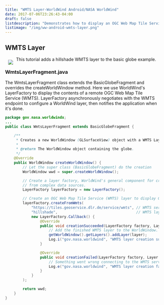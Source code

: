 ```yaml
---
title: "WMTS Layer-WorldWind Android/NASA WorldWind"
date: 2017-07-06T23:26:43-04:00
draft: false
listdescription: "Demonstrates how to display an OGC Web Map Tile Service (WMTS) layer."
listimage: "/img/ww-android-wmts-layer.png"
---
```


## WMTS Layer

<img src="/img/ww-android-wmts-layer.png" class="img-responsive" hspace="10" vspace="10" align="left">This tutorial adds a hillshade WMTS layer to the basic globe example.

### WmtsLayerFragment.java

The WmtsLayerFragment class extends the BasicGlobeFragment and overrides the createWorldWindow method. Here we use WorldWind's LayerFactory to display the contents of a remote OGC Web Map Tile Service (WMTS). LayerFactory asynchronously negotiates with the WMTS endpoint to configure a WorldWind layer, then notifies the application when it's done.

```java
package gov.nasa.worldwindx;
...
public class WmtsLayerFragment extends BasicGlobeFragment {

    /**
     * Creates a new WorldWindow (GLSurfaceView) object with a WMTS Layer
     *
     * @return The WorldWindow object containing the globe.
     */
    @Override
    public WorldWindow createWorldWindow() {
        // Let the super class (BasicGlobeFragment) do the creation
        WorldWindow wwd = super.createWorldWindow();

        // Create a layer factory, WorldWind's general component for creating layers
        // from complex data sources.
        LayerFactory layerFactory = new LayerFactory();

        // Create an OGC Web Map Tile Service (WMTS) layer to display Global Hillshade based on GMTED2010
        layerFactory.createFromWmts(
            "https://tiles.geoservice.dlr.de/service/wmts", // WMTS server URL
            "hillshade",                                    // WMTS layer identifier
            new LayerFactory.Callback() {
                @Override
                public void creationSucceeded(LayerFactory factory, Layer layer) {
                    // Add the finished WMTS layer to the WorldWindow.
                    getWorldWindow().getLayers().addLayer(layer);
                    Log.i("gov.nasa.worldwind", "WMTS layer creation succeeded");
                }

                @Override
                public void creationFailed(LayerFactory factory, Layer layer, Throwable ex) {
                    // Something went wrong connecting to the WMTS server.
                    Log.e("gov.nasa.worldwind", "WMTS layer creation failed", ex);
                }
            }
        );

        return wwd;
    }
}
```